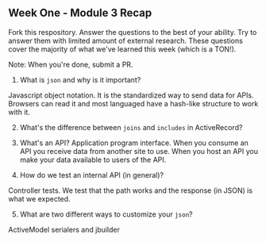 ## Week One - Module 3 Recap

Fork this respository. Answer the questions to the best of your ability. Try to answer them with limited amount of external research. These questions cover the majority of what we've learned this week (which is a TON!). 

Note: When you're done, submit a PR. 

1. What is `json` and why is it important?

  Javascript object notation. It is the standardized way to send data for APIs. Browsers can read it and most languaged have a hash-like structure to work with it.
  
2. What's the difference between `joins` and `includes` in ActiveRecord?

3. What's an API?
  Application program interface. When you consume an API you receive data from another site to use. When you host an API you make your data available to users of the API.
  
4. How do we test an internal API (in general)?

  Controller tests. We test that the path works and the response (in JSON) is what we expected.

5. What are two different ways to customize your `json`?
  
  ActiveModel serialers and jbuilder
